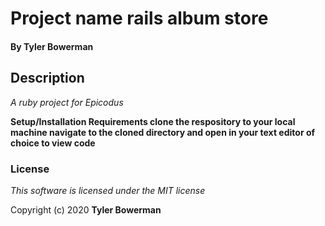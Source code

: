 # Project name rails album store

#### By **Tyler Bowerman**

## Description

*A ruby project for Epicodus*

**Setup/Installation Requirements
clone the respository to your local machine
navigate to the cloned directory and open in your text editor of choice to view code**

### License

*This software is licensed under the MIT license* 

Copyright (c) 2020 **Tyler Bowerman**

